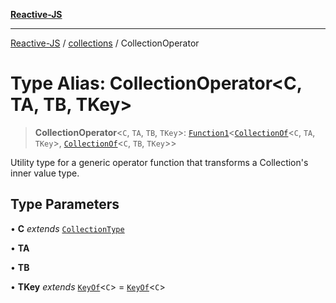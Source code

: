 [**Reactive-JS**](../../README.md)

***

[Reactive-JS](../../README.md) / [collections](../README.md) / CollectionOperator

# Type Alias: CollectionOperator\<C, TA, TB, TKey\>

> **CollectionOperator**\<`C`, `TA`, `TB`, `TKey`\>: [`Function1`](../../functions/type-aliases/Function1.md)\<[`CollectionOf`](CollectionOf.md)\<`C`, `TA`, `TKey`\>, [`CollectionOf`](CollectionOf.md)\<`C`, `TB`, `TKey`\>\>

Utility type for a generic operator function that transforms a Collection's inner value type.

## Type Parameters

• **C** *extends* [`CollectionType`](../interfaces/CollectionType.md)

• **TA**

• **TB**

• **TKey** *extends* [`KeyOf`](KeyOf.md)\<`C`\> = [`KeyOf`](KeyOf.md)\<`C`\>
